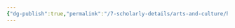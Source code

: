 ```yaml
---
{"dg-publish":true,"permalink":"/7-scholarly-details/arts-and-culture/history/historic-figures/heroes-of-prophecy/oleander/","noteIcon":""}
---
```


